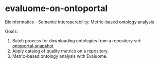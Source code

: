 # evaluome-on-ontoportal
Bioinformatics - Semantic interoperability: Metric-based ontology analysis

Goals:

<ol type="1">
  <li>Batch process for downloading ontologies from a repository set: <a href="https://github.com/fjredondo/ontoportal-snapshot">ontoportal-snapshot</a></li>
  <li>Apply catalog of quality metrics on a repository.</li>
  <li>Metric-based ontology analysis with Evaluome.</li>
</ol>
